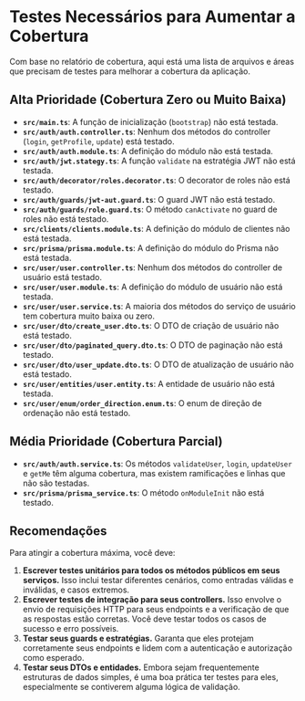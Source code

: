 # Testes Necessários para Aumentar a Cobertura

Com base no relatório de cobertura, aqui está uma lista de arquivos e áreas que precisam de testes para melhorar a cobertura da aplicação.

## Alta Prioridade (Cobertura Zero ou Muito Baixa)

- **`src/main.ts`**: A função de inicialização (`bootstrap`) não está testada.
- **`src/auth/auth.controller.ts`**: Nenhum dos métodos do controller (`login`, `getProfile`, `update`) está testado.
- **`src/auth/auth.module.ts`**: A definição do módulo não está testada.
- **`src/auth/jwt.stategy.ts`**: A função `validate` na estratégia JWT não está testada.
- **`src/auth/decorator/roles.decorator.ts`**: O decorator de roles não está testado.
- **`src/auth/guards/jwt-aut.guard.ts`**: O guard JWT não está testado.
- **`src/auth/guards/role.guard.ts`**: O método `canActivate` no guard de roles não está testado.
- **`src/clients/clients.module.ts`**: A definição do módulo de clientes não está testada.
- **`src/prisma/prisma.module.ts`**: A definição do módulo do Prisma não está testada.
- **`src/user/user.controller.ts`**: Nenhum dos métodos do controller de usuário está testado.
- **`src/user/user.module.ts`**: A definição do módulo de usuário não está testada.
- **`src/user/user.service.ts`**: A maioria dos métodos do serviço de usuário tem cobertura muito baixa ou zero.
- **`src/user/dto/create_user.dto.ts`**: O DTO de criação de usuário não está testado.
- **`src/user/dto/paginated_query.dto.ts`**: O DTO de paginação não está testado.
- **`src/user/dto/user_update.dto.ts`**: O DTO de atualização de usuário não está testado.
- **`src/user/entities/user.entity.ts`**: A entidade de usuário não está testada.
- **`src/user/enum/order_direction.enum.ts`**: O enum de direção de ordenação não está testado.

## Média Prioridade (Cobertura Parcial)

- **`src/auth/auth.service.ts`**: Os métodos `validateUser`, `login`, `updateUser` e `getMe` têm alguma cobertura, mas existem ramificações e linhas que não são testadas.
- **`src/prisma/prisma_service.ts`**: O método `onModuleInit` não está testado.

## Recomendações

Para atingir a cobertura máxima, você deve:

1. **Escrever testes unitários para todos os métodos públicos em seus serviços.** Isso inclui testar diferentes cenários, como entradas válidas e inválidas, e casos extremos.
2. **Escrever testes de integração para seus controllers.** Isso envolve o envio de requisições HTTP para seus endpoints e a verificação de que as respostas estão corretas. Você deve testar todos os casos de sucesso e erro possíveis.
3. **Testar seus guards e estratégias.** Garanta que eles protejam corretamente seus endpoints e lidem com a autenticação e autorização como esperado.
4. **Testar seus DTOs e entidades.** Embora sejam frequentemente estruturas de dados simples, é uma boa prática ter testes para eles, especialmente se contiverem alguma lógica de validação.
